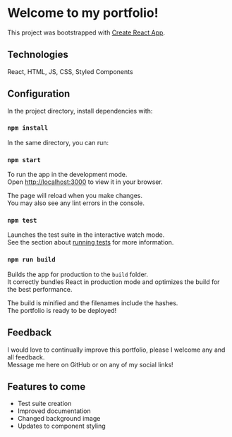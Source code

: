 # Welcome to my portfolio!

This project was bootstrapped with [Create React App](https://github.com/facebook/create-react-app).
## Technologies
React, HTML, JS, CSS, Styled Components

## Configuration
In the project directory, install dependencies with:
### `npm install`
In the same directory, you can run:

### `npm start`

To run the app in the development mode.\
Open [http://localhost:3000](http://localhost:3000) to view it in your browser.

The page will reload when you make changes.\
You may also see any lint errors in the console.

### `npm test`

Launches the test suite in the interactive watch mode.\
See the section about [running tests](https://facebook.github.io/create-react-app/docs/running-tests) for more information.

### `npm run build`

Builds the app for production to the `build` folder.\
It correctly bundles React in production mode and optimizes the build for the best performance.

The build is minified and the filenames include the hashes.\
The portfolio is ready to be deployed!

## Feedback
I would love to continually improve this portfolio, please I welcome any and all feedback.\
Message me here on GitHub or on any of my social links!

## Features to come
- Test suite creation
- Improved documentation
- Changed background image
- Updates to component styling
